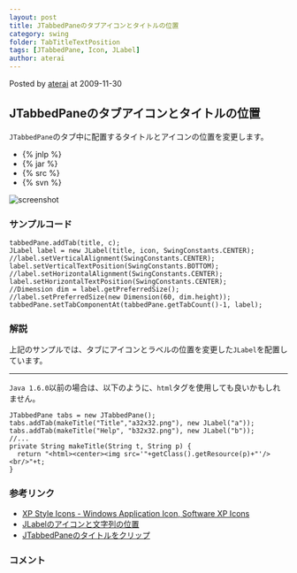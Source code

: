 ```yaml
---
layout: post
title: JTabbedPaneのタブアイコンとタイトルの位置
category: swing
folder: TabTitleTextPosition
tags: [JTabbedPane, Icon, JLabel]
author: aterai
---
```


Posted by [aterai](http://terai.xrea.jp/aterai.html) at 2009-11-30

## JTabbedPaneのタブアイコンとタイトルの位置
`JTabbedPane`のタブ中に配置するタイトルとアイコンの位置を変更します。

- {% jnlp %}
- {% jar %}
- {% src %}
- {% svn %}

<!-- dummy comment line for breaking list -->

![screenshot](http://lh4.ggpht.com/_9Z4BYR88imo/TQTU96IMXGI/AAAAAAAAAm4/LydkDv26XY8/s800/TabTitleTextPosition.png)

### サンプルコード
<pre class="prettyprint"><code>tabbedPane.addTab(title, c);
JLabel label = new JLabel(title, icon, SwingConstants.CENTER);
//label.setVerticalAlignment(SwingConstants.CENTER);
label.setVerticalTextPosition(SwingConstants.BOTTOM);
//label.setHorizontalAlignment(SwingConstants.CENTER);
label.setHorizontalTextPosition(SwingConstants.CENTER);
//Dimension dim = label.getPreferredSize();
//label.setPreferredSize(new Dimension(60, dim.height));
tabbedPane.setTabComponentAt(tabbedPane.getTabCount()-1, label);
</code></pre>

### 解説
上記のサンプルでは、タブにアイコンとラベルの位置を変更した`JLabel`を配置しています。

- - - -
`Java 1.6.0`以前の場合は、以下のように、`html`タグを使用しても良いかもしれません。

<pre class="prettyprint"><code>JTabbedPane tabs = new JTabbedPane();
tabs.addTab(makeTitle("Title","a32x32.png"), new JLabel("a"));
tabs.addTab(makeTitle("Help", "b32x32.png"), new JLabel("b"));
//...
private String makeTitle(String t, String p) {
  return "&lt;html&gt;&lt;center&gt;&lt;img src='"+getClass().getResource(p)+"'/&gt;&lt;br/&gt;"+t;
}
</code></pre>

### 参考リンク
- [XP Style Icons - Windows Application Icon, Software XP Icons](http://www.icongalore.com/)
- [JLabelのアイコンと文字列の位置](http://terai.xrea.jp/Swing/TextPositionAndAlignment.html)
- [JTabbedPaneのタイトルをクリップ](http://terai.xrea.jp/Swing/ClippedTabLabel.html)

<!-- dummy comment line for breaking list -->

### コメント
